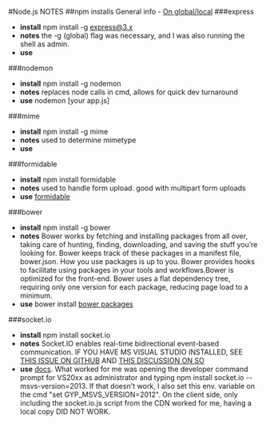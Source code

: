 
#Node.js NOTES
##npm installs
General info - [On global/local](http://stackoverflow.com/questions/11715486/node-js-why-does-my-project-says-cant-find-module-when-it-is-installed-global)
###express
* **install** npm install -g express@3.x
* **notes** the -g (global) flag was necessary, and I was also running the shell as admin.
* **use** 

###nodemon
* **install** npm install -g nodemon
* **notes** replaces node calls in cmd, allows for quick dev turnaround
* **use** nodemon [your app.js]

###mime
* **install** npm install -g mime
* **notes** used to determine mimetype
* **use** 

###formidable
* **install** npm install formidable
* **notes** used to handle form upload. good with multipart form uploads
* **use** [formidable](https://github.com/felixge/node-formidable)

###bower
* **install** npm install -g bower
* **notes** Bower works by fetching and installing packages from all over, taking care of hunting, finding, downloading, and saving the stuff you’re looking for. Bower keeps track of these packages in a manifest file, bower.json. How you use packages is up to you. Bower provides hooks to facilitate using packages in your tools and workflows.Bower is optimized for the front-end. Bower uses a flat dependency tree, requiring only one version for each package, reducing page load to a minimum.
* **use** bower install <package> [bower packages](http://bower.io/#install-packages)

###socket.io
* **install** npm install socket.io
* **notes** Socket.IO enables real-time bidirectional event-based communication. IF YOU HAVE MS VISUAL STUDIO INSTALLED, SEE [THIS ISSUE ON GITHUB](https://github.com/Automattic/socket.io/issues/1151) AND [THIS DISCUSSION ON SO](http://stackoverflow.com/questions/14180012/npm-install-for-some-packages-sqlite3-socket-io-fail-with-error-msb8020-on-wi)
* **use** [docs](http://socket.io/docs/). What worked for me was opening the developer command prompt for VS20xx as administrator and typing npm install socket.io --msvs-version=2013. If that doesn't work, I also set this env. variable on the cmd "set GYP_MSVS_VERSION=2012". On the client side, only including the socket.io.js script from the CDN worked for me, having a local copy DID NOT WORK.
